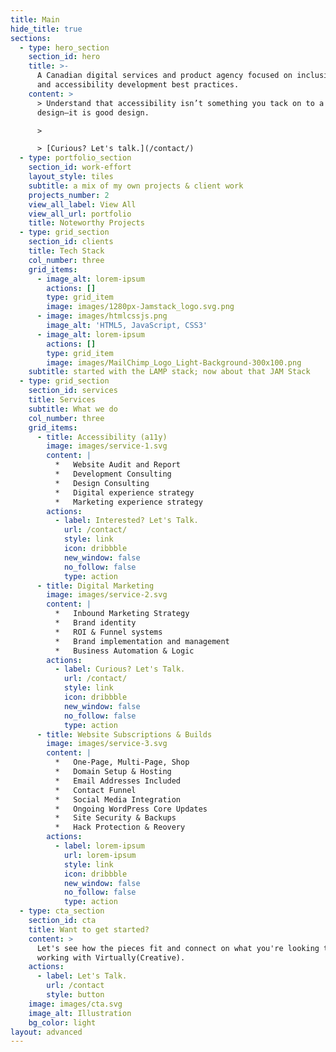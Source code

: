 ```yaml
---
title: Main
hide_title: true
sections:
  - type: hero_section
    section_id: hero
    title: >-
      A Canadian digital services and product agency focused on inclusive design
      and accessibility development best practices.
    content: >
      > Understand that accessibility isn’t something you tack on to a good
      design—it is good design.

      >

      > [Curious? Let's talk.](/contact/)
  - type: portfolio_section
    section_id: work-effort
    layout_style: tiles
    subtitle: a mix of my own projects & client work
    projects_number: 2
    view_all_label: View All
    view_all_url: portfolio
    title: Noteworthy Projects
  - type: grid_section
    section_id: clients
    title: Tech Stack
    col_number: three
    grid_items:
      - image_alt: lorem-ipsum
        actions: []
        type: grid_item
        image: images/1280px-Jamstack_logo.svg.png
      - image: images/htmlcssjs.png
        image_alt: 'HTML5, JavaScript, CSS3'
      - image_alt: lorem-ipsum
        actions: []
        type: grid_item
        image: images/MailChimp_Logo_Light-Background-300x100.png
    subtitle: started with the LAMP stack; now about that JAM Stack
  - type: grid_section
    section_id: services
    title: Services
    subtitle: What we do
    col_number: three
    grid_items:
      - title: Accessibility (a11y)
        image: images/service-1.svg
        content: |
          *   Website Audit and Report
          *   Development Consulting
          *   Design Consulting
          *   Digital experience strategy
          *   Marketing experience strategy
        actions:
          - label: Interested? Let's Talk.
            url: /contact/
            style: link
            icon: dribbble
            new_window: false
            no_follow: false
            type: action
      - title: Digital Marketing
        image: images/service-2.svg
        content: |
          *   Inbound Marketing Strategy
          *   Brand identity
          *   ROI & Funnel systems
          *   Brand implementation and management
          *   Business Automation & Logic
        actions:
          - label: Curious? Let's Talk.
            url: /contact/
            style: link
            icon: dribbble
            new_window: false
            no_follow: false
            type: action
      - title: Website Subscriptions & Builds
        image: images/service-3.svg
        content: |
          *   One-Page, Multi-Page, Shop
          *   Domain Setup & Hosting
          *   Email Addresses Included
          *   Contact Funnel
          *   Social Media Integration
          *   Ongoing WordPress Core Updates
          *   Site Security & Backups
          *   Hack Protection & Reovery
        actions:
          - label: lorem-ipsum
            url: lorem-ipsum
            style: link
            icon: dribbble
            new_window: false
            no_follow: false
            type: action
  - type: cta_section
    section_id: cta
    title: Want to get started?
    content: >
      Let's see how the pieces fit and connect on what you're looking to get
      working with Virtually(Creative).
    actions:
      - label: Let's Talk.
        url: /contact
        style: button
    image: images/cta.svg
    image_alt: Illustration
    bg_color: light
layout: advanced
---
```

